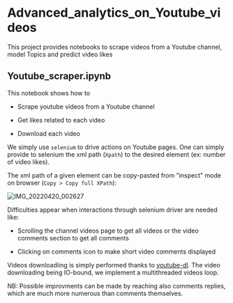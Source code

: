 # Advanced_analytics_on_Youtube_videos
This project provides notebooks to scrape videos from a Youtube channel, model Topics  and predict video likes

## Youtube_scraper.ipynb

This notebook shows how to 

*  Scrape youtube videos from a Youtube channel

*  Get likes related to each video

*  Download each video

We simply use `selenium` to drive actions on Youtube pages.
One can simply provide to selenium the xml path (`Xpath`) to the desired element (ex: number of video likes).

The xml path of a given element can be copy-pasted from "inspect" mode on browser (`Copy > Copy full XPath`):

![IMG_20220420_002627](https://user-images.githubusercontent.com/16710784/164112363-3c881076-13a4-4e1e-8532-6c9c62c34605.jpg)

Difficulties appear when interactions through selenium driver are needed like:

*  Scrolling the channel videos page to get all videos or the video comments section to get all comments

*  Clicking on comments icon to make short video comments displayed

Videos downloadiing is simply performed thanks to [youtube-dl](https://github.com/ytdl-org/youtube-dl). The video downloading being IO-bound, we implement a multithreaded videos loop.


NB: Possible improvments can be made by reaching also comments replies, which are much more numerous than comments themselves.

